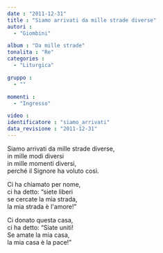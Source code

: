 ```yaml
---
date : "2011-12-31"
title : "Siamo arrivati da mille strade diverse"
autori : 
  - "Giombini"

album : "Da mille strade"
tonalita : "Re"
categories : 
  - "Liturgica"

gruppo : 
  - ""

momenti : 
  - "Ingresso"

video : 
identificatore : "siamo_arrivati"
data_revisione : "2011-12-31"
---
```

  
  
Siamo arrivati da mille strade diverse,  
in mille modi diversi  
in mille momenti diversi,  
perché il Signore  ha voluto così.  
  
  
 Ci ha chiamato per nome,   
ci ha detto: “siete liberi   
se cercate la mia strada,   
la mia strada  è l'amore!”  
  
  
  
Ci donato questa casa,  
ci ha detto: “Siate uniti!  
Se amate la mia casa,  
la mia casa è la pace!”  
  
  
  
  
